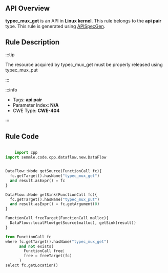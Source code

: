 ---
---


## API Overview
**typec_mux_get** is an API in **Linux kernel**. This rule belongs to the **api pair** type. This rule is generated using [APISpecGen](../../tools/APISpecGen).
## Rule Description

:::tip

The resource acquired by typec_mux_get must be properly released using typec_mux_put

:::

:::info

- Tags: **api pair**
- Parameter Index: **N/A**
- CWE Type: **CWE-404**

:::

## Rule Code
```python

    import cpp
import semmle.code.cpp.dataflow.new.DataFlow


DataFlow::Node getSource(FunctionCall fc){
  fc.getTarget().hasName("typec_mux_get")
  and result.asExpr() = fc
}

DataFlow::Node getSink(FunctionCall fc){
  fc.getTarget().hasName("typec_mux_put")
  and result.asExpr() = fc.getArgument(0)
}

FunctionCall freeTarget(FunctionCall malloc){
  DataFlow::localFlow(getSource(malloc), getSink(result))
}

from FunctionCall fc
where fc.getTarget().hasName("typec_mux_get")
      and not exists(
        FunctionCall free| 
        free = freeTarget(fc)
      )
select fc.getLocation()

    
```